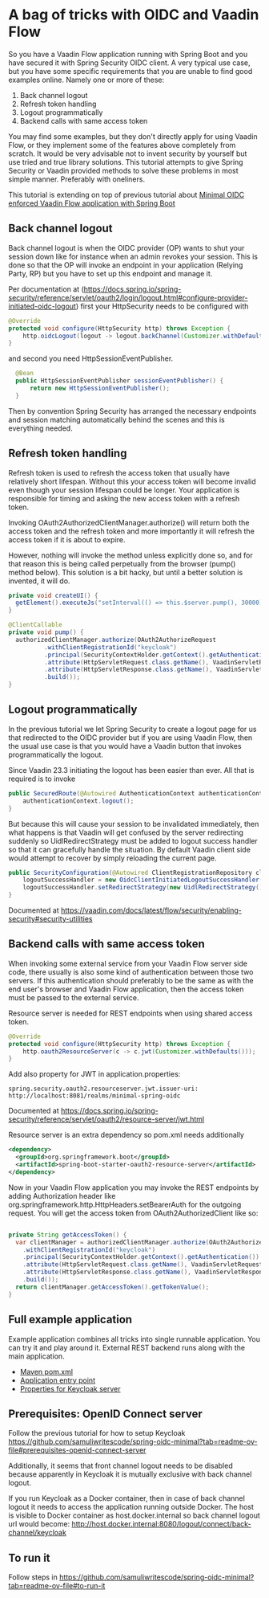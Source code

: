 # A bag of tricks with OIDC and Vaadin Flow

<!-- [![Watch in Youtube](http://img.youtube.com/vi/kzQ0CR4dVrs/0.jpg)](https://youtu.be/kzQ0CR4dVrs)

[Watch this in Youtube](https://youtu.be/kzQ0CR4dVrs) -->

So you have a Vaadin Flow application running with Spring Boot and you have secured it with Spring Security OIDC client. 
A very typical use case, but you have some specific requirements that you are unable to find good examples online.
Namely one or more of these:
1. Back channel logout
2. Refresh token handling
3. Logout programmatically
4. Backend calls with same access token

You may find some examples, but they don't directly apply for using Vaadin Flow, or they implement some of the features above
completely from scratch. It would be very advisable not to invent security by yourself but use tried and true library solutions.
This tutorial attempts to give Spring Security or Vaadin provided methods to solve these problems in most simple manner. 
Preferably with oneliners.

This tutorial is extending on top of previous tutorial about 
[Minimal OIDC enforced Vaadin Flow application with Spring Boot](https://github.com/samuliwritescode/spring-oidc-minimal)

## Back channel logout
Back channel logout is when the OIDC provider (OP) wants to shut your session down like for instance when an admin revokes your
session. This is done so that the OP will invoke an endpoint in your application (Relying Party, RP) but you have to set
up this endpoint and manage it.

Per documentation at (https://docs.spring.io/spring-security/reference/servlet/oauth2/login/logout.html#configure-provider-initiated-oidc-logout)
first your HttpSecurity needs to be configured with

```java
@Override
protected void configure(HttpSecurity http) throws Exception {
    http.oidcLogout(logout -> logout.backChannel(Customizer.withDefaults()));
}
```

and second you need HttpSessionEventPublisher.

```java
  @Bean
  public HttpSessionEventPublisher sessionEventPublisher() {
      return new HttpSessionEventPublisher();
  }
```

Then by convention Spring Security has arranged the necessary endpoints and session matching
automatically behind the scenes and this is everything needed.

## Refresh token handling
Refresh token is used to refresh the access token that usually have relatively short lifespan. Without this your access
token will become invalid even though your session lifespan could be longer. Your application is responsible for timing and
asking the new access token with a refresh token. 
            
Invoking OAuth2AuthorizedClientManager.authorize() will return both the access token and the refresh token and
more importantly it will refresh the access token if it is about to expire.

However, nothing will invoke the method unless explicitly done so, and for that reason this is being
called perpetually from the browser (pump() method below). This solution is a bit hacky,
but until a better solution is invented, it will do.

```java
private void createUI() {
  getElement().executeJs("setInterval(() => this.$server.pump(), 30000)");
}

@ClientCallable
private void pump() {
  authorizedClientManager.authorize(OAuth2AuthorizeRequest
          .withClientRegistrationId("keycloak")
          .principal(SecurityContextHolder.getContext().getAuthentication())
          .attribute(HttpServletRequest.class.getName(), VaadinServletRequest.getCurrent().getHttpServletRequest())
          .attribute(HttpServletResponse.class.getName(), VaadinServletResponse.getCurrent().getHttpServletResponse())
          .build());
}

```

## Logout programmatically
In the previous tutorial we let Spring Security to create a logout page for us that redirected to the OIDC provider but if
you are using Vaadin Flow, then the usual use case is that you would have a Vaadin button that invokes programmatically
the logout.

Since Vaadin 23.3 initiating the logout has been easier than ever. All that is required is to invoke

```java
public SecuredRoute(@Autowired AuthenticationContext authenticationContext) {
    authenticationContext.logout();
}
```

But because this will cause your session to be invalidated immediately, then what happens is that Vaadin will get confused
by the server redirecting suddenly so UidlRedirectStrategy must be added to logout success handler so that it can gracefully handle
the situation. By default Vaadin client side would attempt to recover by simply reloading the current page.

```java
public SecurityConfiguration(@Autowired ClientRegistrationRepository clientRegistrationRepository) {
    logoutSuccessHandler = new OidcClientInitiatedLogoutSuccessHandler(clientRegistrationRepository);
    logoutSuccessHandler.setRedirectStrategy(new UidlRedirectStrategy());
}
```

Documented at https://vaadin.com/docs/latest/flow/security/enabling-security#security-utilities

## Backend calls with same access token
When invoking some external service from your Vaadin Flow server side code, there usually is also some kind of authentication
between those two servers. If this authentication should preferably to be the same as with the end user's browser and Vaadin Flow
application, then the access token must be passed to the external service. 

Resource server is needed for REST endpoints when using shared access token. 
```java
@Override
protected void configure(HttpSecurity http) throws Exception {
    http.oauth2ResourceServer(c -> c.jwt(Customizer.withDefaults()));
}
```

Add also property for JWT in application.properties:

```properties
spring.security.oauth2.resourceserver.jwt.issuer-uri: http://localhost:8081/realms/minimal-spring-oidc
```

Documented at https://docs.spring.io/spring-security/reference/servlet/oauth2/resource-server/jwt.html

Resource server is an extra dependency so pom.xml needs additionally
```xml
<dependency>
  <groupId>org.springframework.boot</groupId>
  <artifactId>spring-boot-starter-oauth2-resource-server</artifactId>
</dependency>
```

Now in your Vaadin Flow application you may invoke the REST endpoints by adding Authorization header like
org.springframework.http.HttpHeaders.setBearerAuth for the outgoing request. You will get the access token from OAuth2AuthorizedClient like so:

```java

private String getAccessToken() {
  var clientManager = authorizedClientManager.authorize(OAuth2AuthorizeRequest
    .withClientRegistrationId("keycloak")
    .principal(SecurityContextHolder.getContext().getAuthentication())
    .attribute(HttpServletRequest.class.getName(), VaadinServletRequest.getCurrent().getHttpServletRequest())
    .attribute(HttpServletResponse.class.getName(), VaadinServletResponse.getCurrent().getHttpServletResponse())
    .build());
  return clientManager.getAccessToken().getTokenValue();
}
```
## Full example application

Example application combines all tricks into single runnable application. You can try it and play around it. External
REST backend runs along with the main application.

- [Maven pom.xml](pom.xml)
- [Application entry point](src/main/java/org/samuliwritescode/oidctricks/Application.java)
- [Properties for Keycloak server](src/main/resources/application.properties)

## Prerequisites: OpenID Connect server

Follow the previous tutorial for how to setup Keycloak
https://github.com/samuliwritescode/spring-oidc-minimal?tab=readme-ov-file#prerequisites-openid-connect-server

Additionally, it seems that front channel logout needs to be disabled because apparently in Keycloak it is mutually 
exclusive with back channel logout.

If you run Keycloak as a Docker container, then in case of back channel logout it needs to access the application
running outside Docker. The host is visible to Docker container as host.docker.internal so back channel logout url 
would become: http://host.docker.internal:8080/logout/connect/back-channel/keycloak

## To run it

Follow steps in https://github.com/samuliwritescode/spring-oidc-minimal?tab=readme-ov-file#to-run-it